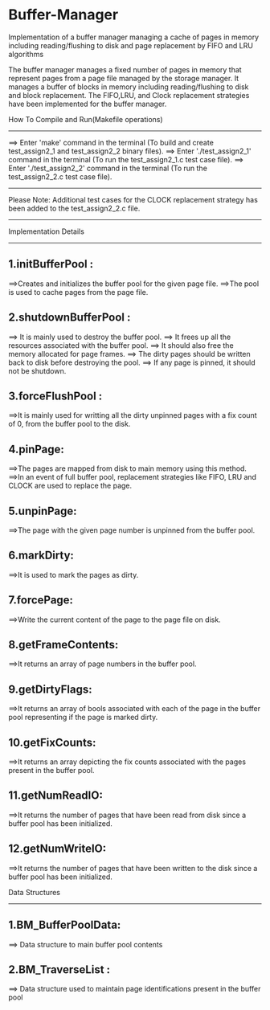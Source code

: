 # Buffer-Manager
Implementation of a buffer manager managing a cache of pages in memory including reading/flushing to disk and page replacement by FIFO and LRU algorithms

The buffer manager manages a fixed number of pages in memory that represent pages from a page file managed by the storage manager.
It manages a buffer of blocks in memory including reading/flushing to disk and block replacement.
The FIFO,LRU, and Clock replacement strategies have been implemented for the buffer manager.

How To Compile and Run(Makefile operations)
****************************************************
==> Enter 'make' command in the terminal (To build and create test_assign2_1 and test_assign2_2 binary files).
==> Enter './test_assign2_1' command in the terminal (To run the test_assign2_1.c test case file).
==> Enter './test_assign2_2' command in the terminal (To run the test_assign2_2.c test case file).

___________________________________________________________________________________________
Please Note: Additional test cases for the CLOCK replacement strategy has been added to the test_assign2_2.c file.
___________________________________________________________________________________________

Implementation Details
**************************

1.initBufferPool :
---------------------
==>Creates and initializes the buffer pool for the given page file.
==>The pool is used to cache pages from the page file.


2.shutdownBufferPool : 
-----------------------------
==> It is mainly used to destroy the buffer pool.
==> It frees up all the resources associated with the buffer pool.
==> It should also free the memory allocated for page frames.
==> The dirty pages should be written back to disk before destroying the pool.
==> If any page is pinned, it should not be shutdown.



3.forceFlushPool :
----------------------
==>It is mainly used for writting all the dirty unpinned pages with a fix count of 0, from the buffer pool to the disk.

4.pinPage:
-------------
==>The pages are mapped from disk to main memory using this method.
==>In an event of full buffer pool, replacement strategies like FIFO, LRU and CLOCK are used to replace the page.



5.unpinPage:
--------------- 
==>The page with the given page number is unpinned from the buffer pool.



6.markDirty:
---------------
==>It is used to mark the pages as dirty. 

7.forcePage:
-----------------
==>Write the current content of the page to the page file on disk.


8.getFrameContents:
---------------------------
==>It returns an array of page numbers in the buffer pool.

9.getDirtyFlags:
--------------------
==>It returns an array of bools associated with each of the page in the buffer pool representing if the page is marked dirty.

10.getFixCounts:
---------------------
==>It returns an array depicting the fix counts associated with the pages present in the buffer pool.

11.getNumReadIO:
-----------------------
==>It returns the number of pages that have been read from disk since a buffer pool has been initialized.

12.getNumWriteIO:
------------------------
==>It returns the number of pages that have been written to the disk since a buffer pool has been initialized.


Data Structures
******************


1.BM_BufferPoolData:
-------------------------
==> Data structure to main buffer pool contents


2.BM_TraverseList :
-------------------------
==> Data structure used to maintain page identifications present in the buffer pool

